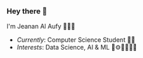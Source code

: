### Hey there 👋

I'm Jeanan Al Aufy 🙋🏻‍♀️
- *Currently*: Computer Science Student 👩‍💻
- *Interests*: Data Science, AI & ML 🤖⚙️🔧🦾👩‍💻
